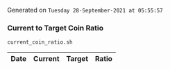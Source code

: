 Generated on `Tuesday 28-September-2021 at 05:55:57`

### Current to Target Coin Ratio
`current_coin_ratio.sh`

Date|Current|Target|Ratio
---|---|---|---
